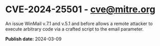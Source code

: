 # CVE-2024-25501 - cve@mitre.org

An issue WinMail v.7.1 and v.5.1 and before allows a remote attacker to execute arbitrary code via a crafted script to the email parameter.

**Publish date:** 2024-03-09
